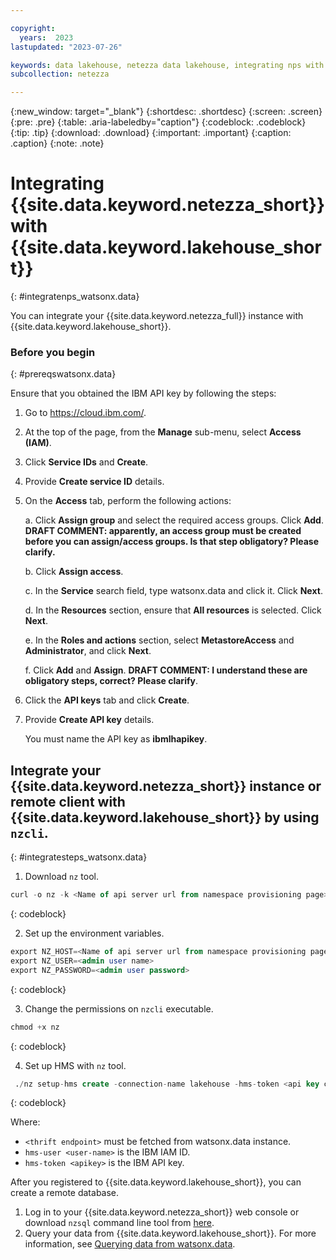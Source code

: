 ```yaml
---

copyright:
  years:  2023
lastupdated: "2023-07-26"

keywords: data lakehouse, netezza data lakehouse, integrating nps with watsonx, watsonx, watsonx.data, watsonx.data with nps
subcollection: netezza

---
```


{:new_window: target="_blank"}
{:shortdesc: .shortdesc}
{:screen: .screen}
{:pre: .pre}
{:table: .aria-labeledby="caption"}
{:codeblock: .codeblock}
{:tip: .tip}
{:download: .download}
{:important: .important}
{:caption: .caption}
{:note: .note}

# Integrating {{site.data.keyword.netezza_short}} with {{site.data.keyword.lakehouse_short}}
{: #integratenps_watsonx.data}

You can integrate your {{site.data.keyword.netezza_full}} instance with {{site.data.keyword.lakehouse_short}}.

### Before you begin
{: #prereqswatsonx.data}

Ensure that you obtained the IBM API key by following the steps:

1. Go to https://cloud.ibm.com/.
2. At the top of the page, from the **Manage** sub-menu, select **Access (IAM)**.
3. Click **Service IDs** and **Create**.
4. Provide **Create service ID** details.
5. On the **Access** tab, perform the following actions:

   a. Click **Assign group** and select the required access groups. Click **Add**. **DRAFT COMMENT: apparently, an access group must be created before you can assign/access groups. Is that step obligatory? Please clarify.**

   b. Click **Assign access**.

   c. In the **Service** search field, type watsonx.data and click it. Click **Next**.

   d. In the **Resources** section, ensure that **All resources** is selected. Click **Next**.

   e. In the **Roles and actions** section, select **MetastoreAccess** and **Administrator**, and click **Next**.

   f. Click **Add** and **Assign**. **DRAFT COMMENT: I understand these are obligatory steps, correct? Please clarify**.

6. Click the **API keys** tab and click **Create**.
7. Provide **Create API key** details.

   You must name the API key as **ibmlhapikey**.

## Integrate your {{site.data.keyword.netezza_short}} instance or remote client with {{site.data.keyword.lakehouse_short}} by using `nzcli`.
{: #integratesteps_watsonx.data}

1. Download `nz` tool.

```sql
curl -o nz -k <Name of api server url from namespace provisioning page>/v2/download/nz-linux-amd64
```
{: codeblock}

2. Set up the environment variables.

```sql
export NZ_HOST=<Name of api server url from namespace provisioning page>
export NZ_USER=<admin user name>
export NZ_PASSWORD=<admin user password>
```
{: codeblock}

3. Change the permissions on `nzcli` executable.

```sql
chmod +x nz
```
{: codeblock}

4. Set up HMS with `nz` tool.

```sql
 ./nz setup-hms create -connection-name lakehouse -hms-token <api key created in previous step> -hms-user ibmlhapikey -url <thrift url retrieved from previous step>
```
{: codeblock}

Where:

- `<thrift endpoint>` must be fetched from watsonx.data instance.
- `hms-user <user-name>` is the IBM IAM ID.
- `hms-token <apikey>` is the IBM API key.

After you registered to {{site.data.keyword.lakehouse_short}}, you can create a remote database.

1. Log in to your {{site.data.keyword.netezza_short}} web console or download `nzsql` command line tool from [here](https://www.ibm.com/support/fixcentral/swg/downloadFixes?parent=ibm%7EWebSphere&product=ibm/WebSphere/IBM+Cloud+Private+for+Data+System&release=NPS_11.2&platform=All&function=fixId&fixids=11.2.2.7-WS-ICPDS-NPS-Clients-fp20684&includeRequisites=1&includeSupersedes=0&downloadMethod=http&login=true&login=true).
2. Query your data from {{site.data.keyword.lakehouse_short}}. For more information, see [Querying data from watsonx.data](https://cloud.ibm.com/docs/netezza?topic=netezza-querying_watsonx.data).
